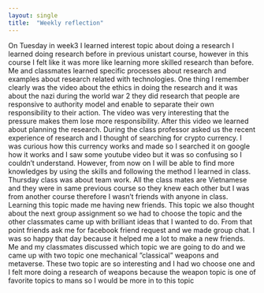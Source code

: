 ```yaml
---
layout: single
title:  "Weekly reflection"
---
```


On Tuesday in week3 I learned interest topic about doing a research I learned doing research before in previous unistart course, however in this course I felt like it was more like learning more skilled research than before. Me and classmates learned specific processes about research and examples about research related with technologies. One thing I remember clearly was the video about the ethics in doing the research and it was about the nazi during the world war 2 they did research that people are responsive to authority model and enable to separate their own responsibility to their action. The video was very interesting that the pressure makes them lose more responsibility. After this video we learned about planning the research. During the class professor asked us the recent experience of research and I thought of searching for crypto currency. I was curious how this currency works and made so I searched it on google how it works and I saw some youtube video but it was so confusing so I couldn’t understand. However, from now on I will be able to find more knowledges by using the skills and following the method I learned in class. Thursday class was about team work. All the class mates are Vietnamese and they were in same previous course so they knew each other but I was from another course therefore I wasn’t friends with anyone in class. Learning this topic made me having new friends. This topic we also thought about the next group assignment so we had to choose the topic and the other classmates came up with brilliant ideas that I wanted to do. From that point friends ask me for facebook friend request and we made group chat. I was so happy that day because it helped me a lot to make a new friends. Me and my classmates discussed which topic we are going to do and we came up with two topic one mechanical ”classical” weapons and metaverse. These two topic are so interesting and I had wo choose one and I felt more doing a research of weapons because the weapon topic is one of favorite topics to mans so I would be more in to this topic
